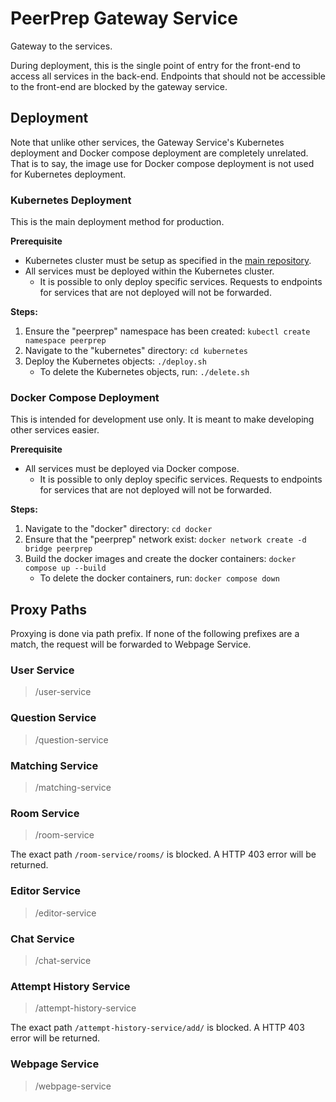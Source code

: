 # PeerPrep Gateway Service

Gateway to the services.

During deployment, this is the single point of entry for the front-end to access all services in the back-end. Endpoints that should not be accessible to the front-end are blocked by the gateway service.

## Deployment

Note that unlike other services, the Gateway Service's Kubernetes deployment and Docker compose deployment are completely unrelated. That is to say, the image use for Docker compose deployment is not used for Kubernetes deployment.

### Kubernetes Deployment

This is the main deployment method for production.

**Prerequisite**

- Kubernetes cluster must be setup as specified in the [main repository](https://github.com/CS3219-AY2324S1/ay2324s1-course-assessment-g04/blob/master/project/project.md#g04-project).
- All services must be deployed within the Kubernetes cluster.
  - It is possible to only deploy specific services. Requests to endpoints for services that are not deployed will not be forwarded.

**Steps:**

1. Ensure the "peerprep" namespace has been created: `kubectl create namespace peerprep`
2. Navigate to the "kubernetes" directory: `cd kubernetes`
3. Deploy the Kubernetes objects: `./deploy.sh`
    - To delete the Kubernetes objects, run: `./delete.sh`

### Docker Compose Deployment

This is intended for development use only. It is meant to make developing other services easier.

**Prerequisite**

- All services must be deployed via Docker compose.
  - It is possible to only deploy specific services. Requests to endpoints for services that are not deployed will not be forwarded.

**Steps:**

1. Navigate to the "docker" directory: `cd docker`
2. Ensure that the "peerprep" network exist: `docker network create -d bridge peerprep`
3. Build the docker images and create the docker containers: `docker compose up --build`
    - To delete the docker containers, run: `docker compose down`

## Proxy Paths

Proxying is done via path prefix. If none of the following prefixes are a match, the request will be forwarded to Webpage Service.

### User Service

> /user-service

### Question Service

> /question-service

### Matching Service

> /matching-service

### Room Service

> /room-service

The exact path `/room-service/rooms/` is blocked. A HTTP 403 error will be returned.

### Editor Service

> /editor-service

### Chat Service

> /chat-service

### Attempt History Service

> /attempt-history-service

The exact path `/attempt-history-service/add/` is blocked. A HTTP 403 error will be returned.

### Webpage Service

> /webpage-service
